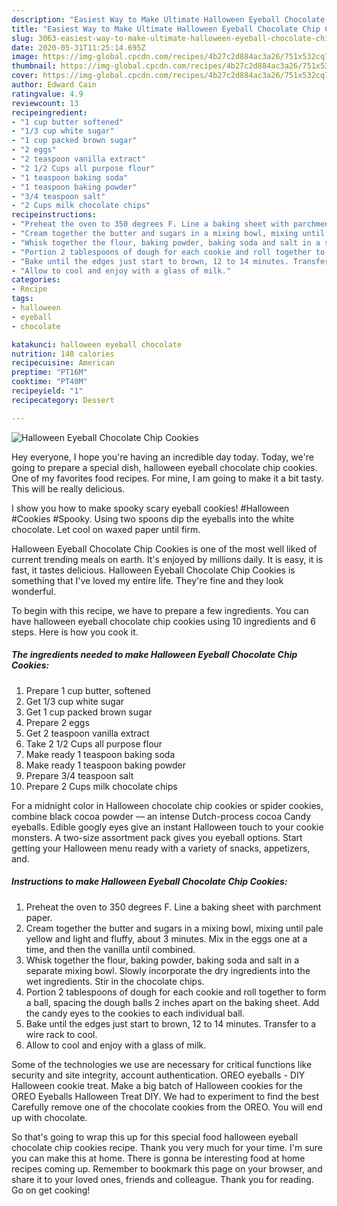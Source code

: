```yaml
---
description: "Easiest Way to Make Ultimate Halloween Eyeball Chocolate Chip Cookies"
title: "Easiest Way to Make Ultimate Halloween Eyeball Chocolate Chip Cookies"
slug: 3063-easiest-way-to-make-ultimate-halloween-eyeball-chocolate-chip-cookies
date: 2020-05-31T11:25:14.695Z
image: https://img-global.cpcdn.com/recipes/4b27c2d884ac3a26/751x532cq70/halloween-eyeball-chocolate-chip-cookies-recipe-main-photo.jpg
thumbnail: https://img-global.cpcdn.com/recipes/4b27c2d884ac3a26/751x532cq70/halloween-eyeball-chocolate-chip-cookies-recipe-main-photo.jpg
cover: https://img-global.cpcdn.com/recipes/4b27c2d884ac3a26/751x532cq70/halloween-eyeball-chocolate-chip-cookies-recipe-main-photo.jpg
author: Edward Cain
ratingvalue: 4.9
reviewcount: 13
recipeingredient:
- "1 cup butter softened"
- "1/3 cup white sugar"
- "1 cup packed brown sugar"
- "2 eggs"
- "2 teaspoon vanilla extract"
- "2 1/2 Cups all purpose flour"
- "1 teaspoon baking soda"
- "1 teaspoon baking powder"
- "3/4 teaspoon salt"
- "2 Cups milk chocolate chips"
recipeinstructions:
- "Preheat the oven to 350 degrees F. Line a baking sheet with parchment paper."
- "Cream together the butter and sugars in a mixing bowl, mixing until pale yellow and light and fluffy, about 3 minutes. Mix in the eggs one at a time, and then the vanilla until combined."
- "Whisk together the flour, baking powder, baking soda and salt in a separate mixing bowl. Slowly incorporate the dry ingredients into the wet ingredients. Stir in the chocolate chips."
- "Portion 2 tablespoons of dough for each cookie and roll together to form a ball, spacing the dough balls 2 inches apart on the baking sheet. Add the candy eyes to the cookies to each individual ball."
- "Bake until the edges just start to brown, 12 to 14 minutes. Transfer to a wire rack to cool."
- "Allow to cool and enjoy with a glass of milk."
categories:
- Recipe
tags:
- halloween
- eyeball
- chocolate

katakunci: halloween eyeball chocolate 
nutrition: 148 calories
recipecuisine: American
preptime: "PT16M"
cooktime: "PT40M"
recipeyield: "1"
recipecategory: Dessert

---
```



![Halloween Eyeball Chocolate Chip Cookies](https://img-global.cpcdn.com/recipes/4b27c2d884ac3a26/751x532cq70/halloween-eyeball-chocolate-chip-cookies-recipe-main-photo.jpg)

Hey everyone, I hope you're having an incredible day today. Today, we're going to prepare a special dish, halloween eyeball chocolate chip cookies. One of my favorites food recipes. For mine, I am going to make it a bit tasty. This will be really delicious.

I show you how to make spooky scary eyeball cookies! #Halloween #Cookies #Spooky. Using two spoons dip the eyeballs into the white chocolate. Let cool on waxed paper until firm.

Halloween Eyeball Chocolate Chip Cookies is one of the most well liked of current trending meals on earth. It's enjoyed by millions daily. It is easy, it is fast, it tastes delicious. Halloween Eyeball Chocolate Chip Cookies is something that I've loved my entire life. They're fine and they look wonderful.


To begin with this recipe, we have to prepare a few ingredients. You can have halloween eyeball chocolate chip cookies using 10 ingredients and 6 steps. Here is how you cook it.

<!--inarticleads1-->

##### The ingredients needed to make Halloween Eyeball Chocolate Chip Cookies:

1. Prepare 1 cup butter, softened
1. Get 1/3 cup white sugar
1. Get 1 cup packed brown sugar
1. Prepare 2 eggs
1. Get 2 teaspoon vanilla extract
1. Take 2 1/2 Cups all purpose flour
1. Make ready 1 teaspoon baking soda
1. Make ready 1 teaspoon baking powder
1. Prepare 3/4 teaspoon salt
1. Prepare 2 Cups milk chocolate chips


For a midnight color in Halloween chocolate chip cookies or spider cookies, combine black cocoa powder — an intense Dutch-process cocoa Candy eyeballs. Edible googly eyes give an instant Halloween touch to your cookie monsters. A two-size assortment pack gives you eyeball options. Start getting your Halloween menu ready with a variety of snacks, appetizers, and. 

<!--inarticleads2-->

##### Instructions to make Halloween Eyeball Chocolate Chip Cookies:

1. Preheat the oven to 350 degrees F. Line a baking sheet with parchment paper.
1. Cream together the butter and sugars in a mixing bowl, mixing until pale yellow and light and fluffy, about 3 minutes. Mix in the eggs one at a time, and then the vanilla until combined.
1. Whisk together the flour, baking powder, baking soda and salt in a separate mixing bowl. Slowly incorporate the dry ingredients into the wet ingredients. Stir in the chocolate chips.
1. Portion 2 tablespoons of dough for each cookie and roll together to form a ball, spacing the dough balls 2 inches apart on the baking sheet. Add the candy eyes to the cookies to each individual ball.
1. Bake until the edges just start to brown, 12 to 14 minutes. Transfer to a wire rack to cool.
1. Allow to cool and enjoy with a glass of milk.


Some of the technologies we use are necessary for critical functions like security and site integrity, account authentication. OREO eyeballs - DIY Halloween cookie treat. Make a big batch of Halloween cookies for the OREO Eyeballs Halloween Treat DIY. We had to experiment to find the best Carefully remove one of the chocolate cookies from the OREO. You will end up with chocolate. 

So that's going to wrap this up for this special food halloween eyeball chocolate chip cookies recipe. Thank you very much for your time. I'm sure you can make this at home. There is gonna be interesting food at home recipes coming up. Remember to bookmark this page on your browser, and share it to your loved ones, friends and colleague. Thank you for reading. Go on get cooking!
